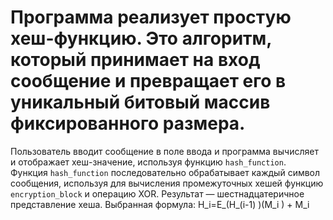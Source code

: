# Программа реализует простую хеш-функцию. Это алгоритм, который принимает на вход сообщение и превращает его в уникальный битовый массив фиксированного размера.
Пользователь вводит сообщение в поле ввода и программа вычисляет и отображает хеш-значение, используя функцию `hash_function`. Функция `hash_function` последовательно обрабатывает каждый символ сообщения, используя для вычисления промежуточных хешей функцию `encryption_block` и операцию XOR. Результат — шестнадцатеричное представление хеша. 
 Выбранная формула: H_i=E_(H_(i-1) )(M_i ) + M_i
